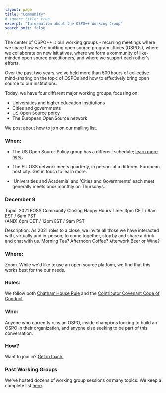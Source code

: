 ```yaml
---
layout: page
title: "Community"
# ignore_title: true
excerpt: "Information about the OSPO++ Working Group"
search_omit: false
---
```


The center of OSPO++ is our working groups - recurring meetings where we share how we're building open source program offices (OSPOs), where we collaborate on new initiatives, where we form a community of like-minded open source practitioners, and where we support each other's efforts.

Over the past two years, we've held more than 500 hours of collective mind-sharing on the topic of OSPOs and how to effectively bring open source to our institutions.

Today, we have four different major working groups, focusing on:

- Universities and higher education institutions
- Cities and governments
- US Open Source policy
- The European Open Source network

We post about how to join on our mailing list.

### When:

- The US Open Source Policy group has a different schedule; [learn more here](/policyroundtable).

- The EU OSS network meets quarterly, in person, at a different European host city. Get in touch to learn more.

- 'Universities and Academia' and 'Cities and Governments' each meet generally meets once monthly on Thursdays. 

### December 9
  Topic:  2021 FOSS Community Closing Happy Hours
  Time:   3pm CET / 9am EST / 6am PST     
          (AND)
          6pm CET / 12pm EST / 9am PST
        
  Description:   As 2021 roles to a close, we invite all those we have interacted with, virtually and in-person, to come together, stop by and share a drink and chat with us.
                Morning Tea?
                Afternoon Coffee?
                Afterwork Beer or Wine?

### Where:

Zoom. While we'd like to use an open source platform, we find that this works best for the our needs.

### Rules:

We follow both [Chatham House Rule](https://en.wikipedia.org/wiki/Chatham_House_Rule) and the [Contributor Covenant Code of Conduct](https://www.contributor-covenant.org/).

### Who:

Anyone who currently runs an OSPO, inside champions looking to build an OSPO in their organization, and anyone else seeking to be part of this conversation.

### How?

Want to join in? <a href="mailto:info@mosslabs.io">Get in touch.</a>

### Past Working Groups

We've hosted dozens of working group sessions on many topics. We keep a complete list [here](/past-working-groups).
